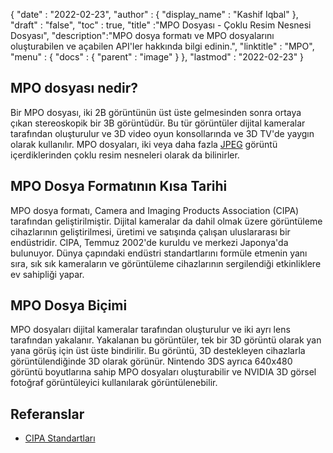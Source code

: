 {
  "date" : "2022-02-23",
  "author" : {
    "display_name" : "Kashif Iqbal"
},
  "draft" : "false",
  "toc" : true,
  "title" :"MPO Dosyası - Çoklu Resim Nesnesi Dosyası",
  "description":"MPO dosya formatı ve MPO dosyalarını oluşturabilen ve açabilen API'ler hakkında bilgi edinin.",
  "linktitle" : "MPO",
  "menu" : {
    "docs" : {
      "parent" : "image"
}
},
  "lastmod" : "2022-02-23"
}

## MPO dosyası nedir?

Bir MPO dosyası, iki 2B görüntünün üst üste gelmesinden sonra ortaya çıkan stereoskopik bir 3B görüntüdür. Bu tür görüntüler dijital kameralar tarafından oluşturulur ve 3D video oyun konsollarında ve 3D TV'de yaygın olarak kullanılır. MPO dosyaları, iki veya daha fazla [JPEG](/tr/image/jpeg/) görüntü içerdiklerinden çoklu resim nesneleri olarak da bilinirler.

## MPO Dosya Formatının Kısa Tarihi

MPO dosya formatı, Camera and Imaging Products Association (CIPA) tarafından geliştirilmiştir. Dijital kameralar da dahil olmak üzere görüntüleme cihazlarının geliştirilmesi, üretimi ve satışında çalışan uluslararası bir endüstridir. CIPA, Temmuz 2002'de kuruldu ve merkezi Japonya'da bulunuyor. Dünya çapındaki endüstri standartlarını formüle etmenin yanı sıra, sık sık kameraların ve görüntüleme cihazlarının sergilendiği etkinliklere ev sahipliği yapar.

## MPO Dosya Biçimi

MPO dosyaları dijital kameralar tarafından oluşturulur ve iki ayrı lens tarafından yakalanır. Yakalanan bu görüntüler, tek bir 3D görüntü olarak yan yana görüş için üst üste bindirilir. Bu görüntü, 3D destekleyen cihazlarla görüntülendiğinde 3D olarak görünür. Nintendo 3DS ayrıca 640x480 görüntü boyutlarına sahip MPO dosyaları oluşturabilir ve NVIDIA 3D görsel fotoğraf görüntüleyici kullanılarak görüntülenebilir.

## Referanslar ##

* [CIPA Standartları](https://www.cipa.jp/e/std/std-sec.html)

